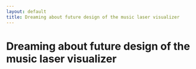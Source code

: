 ```yaml
---
layout: default
title: Dreaming about future design of the music laser visualizer
---
```

# Dreaming about future design of the music laser visualizer

